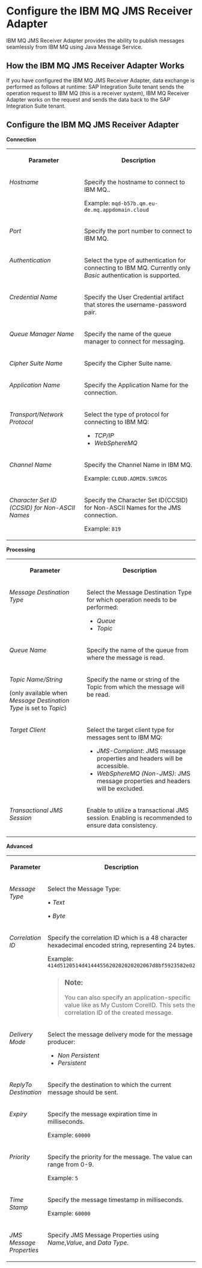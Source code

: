 <!-- loio029bc1baf60840c5be222ad597ac4b6a -->

# Configure the IBM MQ JMS Receiver Adapter

IBM MQ JMS Receiver Adapter provides the ability to publish messages seamlessly from IBM MQ using Java Message Service.



<a name="loio029bc1baf60840c5be222ad597ac4b6a__fdsfkoesq30223"/>

## How the IBM MQ JMS Receiver Adapter Works

If you have configured the IBM MQ JMS Receiver Adapter, data exchange is performed as follows at runtime: SAP Integration Suite tenant sends the operation request to IBM MQ \(this is a receiver system\), IBM MQ Receiver Adapter works on the request and sends the data back to the SAP Integration Suite tenant.



<a name="loio029bc1baf60840c5be222ad597ac4b6a__secction_3j4_rdc"/>

## Configure the IBM MQ JMS Receiver Adapter

**Connection**


<table>
<tr>
<th valign="top">

Parameter

</th>
<th valign="top">

Description

</th>
</tr>
<tr>
<td valign="top">

*Hostname*

</td>
<td valign="top">

Specify the hostname to connect to IBM MQ..

Example: `mqd-b57b.qm.eu-de.mq.appdomain.cloud`

</td>
</tr>
<tr>
<td valign="top">

*Port*

</td>
<td valign="top">

Specify the port number to connect to IBM MQ.

</td>
</tr>
<tr>
<td valign="top">

*Authentication*

</td>
<td valign="top">

Select the type of authentication for connecting to IBM MQ. Currently only *Basic* authentication is supported.

</td>
</tr>
<tr>
<td valign="top">

*Credential Name*

</td>
<td valign="top">

Specify the User Credential artifact that stores the username-password pair.

</td>
</tr>
<tr>
<td valign="top">

*Queue Manager Name*

</td>
<td valign="top">

Specify the name of the queue manager to connect for messaging.

</td>
</tr>
<tr>
<td valign="top">

*Cipher Suite Name* 

</td>
<td valign="top">

Specify the Cipher Suite name.

</td>
</tr>
<tr>
<td valign="top">

*Application Name*

</td>
<td valign="top">

Specify the Application Name for the connection.

</td>
</tr>
<tr>
<td valign="top">

*Transport/Network Protocol*

</td>
<td valign="top">

Select the type of protocol for connecting to IBM MQ:

-   *TCP/IP*
-   *WebSphereMQ*



</td>
</tr>
<tr>
<td valign="top">

*Channel Name*

</td>
<td valign="top">

Specify the Channel Name in IBM MQ.

Example: `CLOUD.ADMIN.SVRCOS`

</td>
</tr>
<tr>
<td valign="top">

*Character Set ID \(CCSID\) for Non-ASCII Names*

</td>
<td valign="top">

Specify the Character Set ID\(CCSID\) for Non-ASCII Names for the JMS connection.

Example: `819`

</td>
</tr>
</table>

**Processing**


<table>
<tr>
<th valign="top">

Parameter

</th>
<th valign="top">

Description

</th>
</tr>
<tr>
<td valign="top">

*Message Destination Type*

</td>
<td valign="top">

Select the Message Destination Type for which operation needs to be performed:

-   *Queue*
-   *Topic*



</td>
</tr>
<tr>
<td valign="top">

*Queue Name*

</td>
<td valign="top">

Specify the name of the queue from where the message is read.

</td>
</tr>
<tr>
<td valign="top">

*Topic Name/String*

\(only available when *Message Destination Type* is set to *Topic*\)

</td>
<td valign="top">

Specify the name or string of the Topic from which the message will be read.

</td>
</tr>
<tr>
<td valign="top">

*Target Client*

</td>
<td valign="top">

Select the target client type for messages sent to IBM MQ:

-   *JMS-Compliant*: JMS message properties and headers will be accessible.
-   *WebSphereMQ \(Non-JMS\)*: JMS message properties and headers will be excluded.



</td>
</tr>
<tr>
<td valign="top">

*Transactional JMS Session*

</td>
<td valign="top">

Enable to utilize a transactional JMS session. Enabling is recommended to ensure data consistency.

</td>
</tr>
</table>

**Advanced**


<table>
<tr>
<th valign="top">

Parameter

</th>
<th valign="top">

Description

</th>
</tr>
<tr>
<td valign="top">

*Message Type*

</td>
<td valign="top">

Select the Message Type:

• *Text*

• *Byte*

</td>
</tr>
<tr>
<td valign="top">

*Correlation ID*

</td>
<td valign="top">

Specify the correlation ID which is a 48 character hexadecimal encoded string, representing 24 bytes.

Example: `414d5120514d4144455620202020202067d8bf5923582e02`

> ### Note:  
> You can also specify an application-specific value like as My Custom CorelID. This sets the correlation ID of the created message.



</td>
</tr>
<tr>
<td valign="top">

*Delivery Mode*

</td>
<td valign="top">

Select the message delivery mode for the message producer:

-   *Non Persistent*
-   *Persistent*



</td>
</tr>
<tr>
<td valign="top">

*ReplyTo Destination*

</td>
<td valign="top">

Specify the destination to which the current message should be sent.

</td>
</tr>
<tr>
<td valign="top">

*Expiry*

</td>
<td valign="top">

Specify the message expiration time in milliseconds.

Example: `60000`

</td>
</tr>
<tr>
<td valign="top">

*Priority*

</td>
<td valign="top">

Specify the priority for the message. The value can range from 0-9.

Example: `5`

</td>
</tr>
<tr>
<td valign="top">

*Time Stamp*

</td>
<td valign="top">

Specify the message timestamp in milliseconds.

Example: `60000`

</td>
</tr>
<tr>
<td valign="top">

*JMS Message Properties*

</td>
<td valign="top">

Specify JMS Message Properties using *Name*,*Value*, and *Data Type*.

</td>
</tr>
</table>

